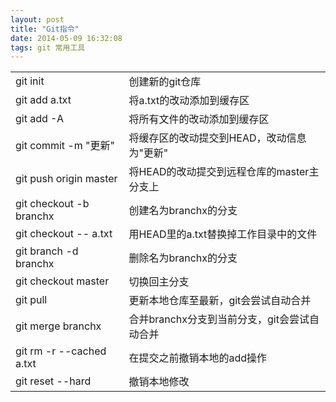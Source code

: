 ```yaml
---
layout: post
title: "Git指令"
date: 2014-05-09 16:32:08
tags: git 常用工具
---
```


<table>
   <tr>
      <td>git init</td>
      <td>创建新的git仓库</td>
   </tr>
   <tr>
      <td>git add a.txt</td>
      <td>将a.txt的改动添加到缓存区</td>
   </tr>
   <tr>
      <td>git add -A</td>
      <td>将所有文件的改动添加到缓存区</td>
   </tr>
   <tr>
      <td>git commit -m "更新"</td>
      <td>将缓存区的改动提交到HEAD，改动信息为"更新"</td>
   </tr>
   <tr>
      <td>git push origin master</td>
      <td>将HEAD的改动提交到远程仓库的master主分支上</td>
   </tr>
   <tr>
      <td>git checkout -b branchx </td>
      <td>创建名为branchx的分支</td>
   </tr>
   <tr>
      <td>git checkout -- a.txt</td>
      <td>用HEAD里的a.txt替换掉工作目录中的文件</td>
   </tr>
   <tr>
      <td>git branch -d branchx</td>
      <td>删除名为branchx的分支</td>
   </tr>
   <tr>
      <td>git checkout master</td>
      <td>切换回主分支</td>
   </tr>
   <tr>
      <td>git pull</td>
      <td>更新本地仓库至最新，git会尝试自动合并</td>
   </tr>
   <tr>
      <td>git merge branchx</td>
      <td>合并branchx分支到当前分支，git会尝试自动合并</td>
   </tr>
   <tr>
      <td>git rm -r --cached a.txt</td>
      <td>在提交之前撤销本地的add操作</td>
   </tr>
   <tr>
      <td>git reset --hard</td>
      <td>撤销本地修改</td>
   </tr>
</table>
